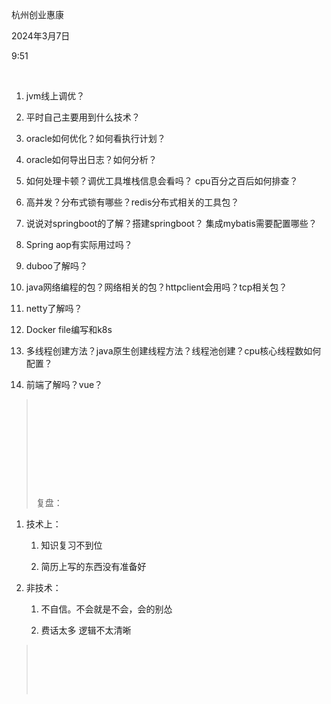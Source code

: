 杭州创业惠康

2024年3月7日

9:51

 

1.  jvm线上调优？

2.  平时自己主要用到什么技术？

3.  oracle如何优化？如何看执行计划？

4.  oracle如何导出日志？如何分析？

5.  如何处理卡顿？调优工具堆栈信息会看吗？ cpu百分之百后如何排查？

6.  高并发？分布式锁有哪些？redis分布式相关的工具包？

7.  说说对springboot的了解？搭建springboot？ 集成mybatis需要配置哪些？

8.  Spring aop有实际用过吗？

9.  duboo了解吗？

10. java网络编程的包？网络相关的包？httpclient会用吗？tcp相关包？

11. netty了解吗？

12. Docker file编写和k8s

13. 多线程创建方法？java原生创建线程方法？线程池创建？cpu核心线程数如何配置？

14. 前端了解吗？vue？

>  
>
>  
>
>  
>
>  
>
>  
>
> 复盘：

1.  技术上：

    1.  知识复习不到位

    2.  简历上写的东西没有准备好

2.  非技术：

    1.  不自信。不会就是不会，会的别怂

    2.  费话太多 逻辑不太清晰

>  
>
>  
>
>  
